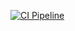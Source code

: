 [![CI Pipeline](https://github.com/gofiny/food_lens/actions/workflows/ci.yml/badge.svg)](https://github.com/gofiny/food_lens/actions/workflows/ci.yml)